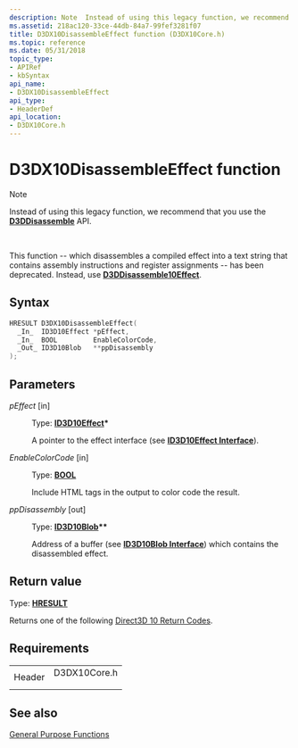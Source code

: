 ```yaml
---
description: Note  Instead of using this legacy function, we recommend that you use the D3DDisassemble API. This function -- which disassembles a compiled effect into a text string that contains assembly instructions and register assignments -- has been deprecated.
ms.assetid: 218ac120-33ce-44db-84a7-99fef3281f07
title: D3DX10DisassembleEffect function (D3DX10Core.h)
ms.topic: reference
ms.date: 05/31/2018
topic_type: 
- APIRef
- kbSyntax
api_name: 
- D3DX10DisassembleEffect
api_type: 
- HeaderDef
api_location: 
- D3DX10Core.h
---
```


# D3DX10DisassembleEffect function

> [!Note]  
> Instead of using this legacy function, we recommend that you use the [**D3DDisassemble**](/windows/win32/api/d3dcompiler/nf-d3dcompiler-d3ddisassemble) API.

 

This function -- which disassembles a compiled effect into a text string that contains assembly instructions and register assignments -- has been deprecated. Instead, use [**D3DDisassemble10Effect**](/windows/win32/api/d3dcompiler/nf-d3dcompiler-d3ddisassemble10effect).

## Syntax


```C++
HRESULT D3DX10DisassembleEffect(
  _In_  ID3D10Effect *pEffect,
  _In_  BOOL         EnableColorCode,
  _Out_ ID3D10Blob   **ppDisassembly
);
```



## Parameters

<dl> <dt>

*pEffect* \[in\]
</dt> <dd>

Type: **[**ID3D10Effect**](/windows/desktop/api/D3D10Effect/nn-d3d10effect-id3d10effect)\***

A pointer to the effect interface (see [**ID3D10Effect Interface**](/windows/desktop/api/D3D10Effect/nn-d3d10effect-id3d10effect)).

</dd> <dt>

*EnableColorCode* \[in\]
</dt> <dd>

Type: **[**BOOL**](../winprog/windows-data-types.md)**

Include HTML tags in the output to color code the result.

</dd> <dt>

*ppDisassembly* \[out\]
</dt> <dd>

Type: **[**ID3D10Blob**](/windows/desktop/api/D3DCommon/nn-d3dcommon-id3d10blob)\*\***

Address of a buffer (see [**ID3D10Blob Interface**](/windows/desktop/api/D3DCommon/nn-d3dcommon-id3d10blob)) which contains the disassembled effect.

</dd> </dl>

## Return value

Type: **[**HRESULT**](https://msdn.microsoft.com/library/Bb401631(v=MSDN.10).aspx)**

Returns one of the following [Direct3D 10 Return Codes](d3d10-graphics-reference-returnvalues.md).

## Requirements



|                   |                                                                                         |
|-------------------|-----------------------------------------------------------------------------------------|
| Header<br/> | <dl> <dt>D3DX10Core.h</dt> </dl> |



## See also

<dl> <dt>

[General Purpose Functions](d3d10-graphics-reference-d3dx10-functions-general-purpose.md)
</dt> </dl>

 

 
